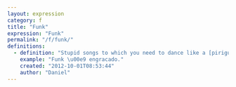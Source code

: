 ```yaml
---
layout: expression
category: f
title: "Funk"
expression: "Funk"
permalink: "/f/funk/"
definitions:
  - definition: "Stupid songs to which you need to dance like a [piriguete]."
    example: "Funk \u00e9 engracado."
    created: "2012-10-01T08:53:44"
    author: "Daniel"
---
```

